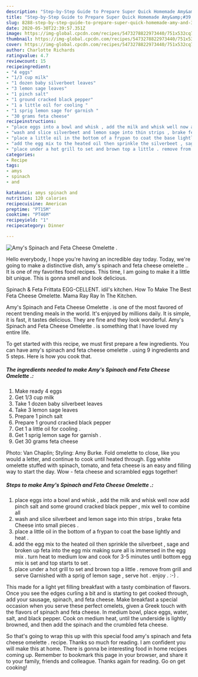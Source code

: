 ```yaml
---
description: "Step-by-Step Guide to Prepare Super Quick Homemade Amy&amp;#39;s Spinach and Feta Cheese Omelette ."
title: "Step-by-Step Guide to Prepare Super Quick Homemade Amy&amp;#39;s Spinach and Feta Cheese Omelette ."
slug: 8288-step-by-step-guide-to-prepare-super-quick-homemade-amy-and-39-s-spinach-and-feta-cheese-omelette
date: 2020-05-30T22:39:57.351Z
image: https://img-global.cpcdn.com/recipes/5473278822973440/751x532cq70/amys-spinach-and-feta-cheese-omelette-recipe-main-photo.jpg
thumbnail: https://img-global.cpcdn.com/recipes/5473278822973440/751x532cq70/amys-spinach-and-feta-cheese-omelette-recipe-main-photo.jpg
cover: https://img-global.cpcdn.com/recipes/5473278822973440/751x532cq70/amys-spinach-and-feta-cheese-omelette-recipe-main-photo.jpg
author: Charlotte Richards
ratingvalue: 4.7
reviewcount: 15
recipeingredient:
- "4 eggs"
- "1/3 cup milk"
- "1 dozen baby silverbeet leaves"
- "3 lemon sage leaves"
- "1 pinch salt"
- "1 ground cracked black pepper"
- "1 a little oil for cooling "
- "1 sprig lemon sage for garnish "
- "30 grams feta cheese"
recipeinstructions:
- "place eggs into a bowl and whisk , add the milk and whisk well now add pinch salt and some ground cracked black pepper , mix well to combine all"
- "wash and slice silverbeet and lemon sage into thin strips , brake feta Cheese into small pieces ."
- "place a little oil in the bottom of a frypan to coat the base lightly and heat ."
- "add the egg mix to the heated oil then sprinkle the silverbeet , sage and broken up feta into the egg mix making sure all is immersed in the egg mix . turn heat to medium low and cook for 3-5 minutes until bottom egg mix is set and top starts to set ."
- "place under a hot grill to set and brown top a little . remove from grill and serve Garnished with a sprig of lemon sage , serve hot . enjoy . :-) ."
categories:
- Recipe
tags:
- amys
- spinach
- and

katakunci: amys spinach and 
nutrition: 120 calories
recipecuisine: American
preptime: "PT15M"
cooktime: "PT46M"
recipeyield: "1"
recipecategory: Dinner

---
```



![Amy&#39;s Spinach and Feta Cheese Omelette .](https://img-global.cpcdn.com/recipes/5473278822973440/751x532cq70/amys-spinach-and-feta-cheese-omelette-recipe-main-photo.jpg)

Hello everybody, I hope you're having an incredible day today. Today, we're going to make a distinctive dish, amy&#39;s spinach and feta cheese omelette .. It is one of my favorites food recipes. This time, I am going to make it a little bit unique. This is gonna smell and look delicious.

Spinach &amp; Feta Frittata EGG-CELLENT. idil&#39;s kitchen. How To Make The Best Feta Cheese Omelette. Mama Ray Ray In The Kitchen.

Amy&#39;s Spinach and Feta Cheese Omelette . is one of the most favored of recent trending meals in the world. It's enjoyed by millions daily. It is simple, it is fast, it tastes delicious. They are fine and they look wonderful. Amy&#39;s Spinach and Feta Cheese Omelette . is something that I have loved my entire life.


To get started with this recipe, we must first prepare a few ingredients. You can have amy&#39;s spinach and feta cheese omelette . using 9 ingredients and 5 steps. Here is how you cook that.

<!--inarticleads1-->

##### The ingredients needed to make Amy&#39;s Spinach and Feta Cheese Omelette .:

1. Make ready 4 eggs
1. Get 1/3 cup milk
1. Take 1 dozen baby silverbeet leaves
1. Take 3 lemon sage leaves
1. Prepare 1 pinch salt
1. Prepare 1 ground cracked black pepper
1. Get 1 a little oil for cooling .
1. Get 1 sprig lemon sage for garnish .
1. Get 30 grams feta cheese


Photo: Van Chaplin; Styling: Amy Burke. Fold omelette to close, like you would a letter, and continue to cook until heated through. Egg white omelette stuffed with spinach, tomato, and feta cheese is an easy and filling way to start the day. Wow - feta cheese and scrambled eggs together! 

<!--inarticleads2-->

##### Steps to make Amy&#39;s Spinach and Feta Cheese Omelette .:

1. place eggs into a bowl and whisk , add the milk and whisk well now add pinch salt and some ground cracked black pepper , mix well to combine all
1. wash and slice silverbeet and lemon sage into thin strips , brake feta Cheese into small pieces .
1. place a little oil in the bottom of a frypan to coat the base lightly and heat .
1. add the egg mix to the heated oil then sprinkle the silverbeet , sage and broken up feta into the egg mix making sure all is immersed in the egg mix . turn heat to medium low and cook for 3-5 minutes until bottom egg mix is set and top starts to set .
1. place under a hot grill to set and brown top a little . remove from grill and serve Garnished with a sprig of lemon sage , serve hot . enjoy . :-) .


This made for a light yet filling breakfast with a tasty combination of flavors. Once you see the edges curling a bit and is starting to get cooked through, add your sausage, spinach, and feta cheese. Make breakfast a special occasion when you serve these perfect omelets, given a Greek touch with the flavors of spinach and feta cheese. In medium bowl, place eggs, water, salt, and black pepper. Cook on medium heat, until the underside is lightly browned, and then add the spinach and the crumbled feta cheese. 

So that's going to wrap this up with this special food amy&#39;s spinach and feta cheese omelette . recipe. Thanks so much for reading. I am confident you will make this at home. There is gonna be interesting food in home recipes coming up. Remember to bookmark this page in your browser, and share it to your family, friends and colleague. Thanks again for reading. Go on get cooking!
